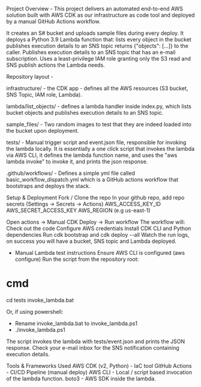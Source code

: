 Project Overview -
This project delivers an automated end-to-end AWS solution built with AWS CDK as our infrastructure as code tool and deployed by a manual GitHub Actions workflow.

It creates an S# bucket and uploads sample files during every deploy.
It deploys a Python 3.9 Lambda function that:
lists every object in the bucket
publishes execution details to an SNS topic
returns {"objects": [...]} to the caller.
Publishes execution details to an SNS topic that has an e-mail subscription.
Uses a least-privilege IAM role granting only the S3 read and SNS publish actions the Lambda needs.

Repository layout -

infrastructure/ - the CDK app - defines all the AWS resources (S3 bucket, SNS Topic, IAM role, Lambda).

lambda/list_objects/ - defines a lambda handler inside index.py, which lists bucket objects and publishes execution details to an SNS topic.

sample_files/ - Two random images to test that they are indeed loaded into the bucket upon deployment.

tests/ - Manual trigger script and event.json file, responsible for invoking the lambda locally.
It is essentially a one click script that invokes the lambda via AWS CLI, it defines the lambda function name, and uses the "aws lambda invoke" to invoke it, and prints the json response.

.github/workflows/ - Defines a simple yml file called basic_workflow_dispatch.yml which is a GitHub actions workflow that bootstraps and deploys the stack.

Setup & Deployment
Fork / Clone the repo
In your github repo, add repo secrets (Settings -> Secrets -> Actions)
AWS_ACCESS_KEY_ID
AWS_SECRET_ACCESS_KEY
AWS_REGION (e.g us-east-1)

Open actions -> Manual CDK Deploy -> Run workflow
The workflow will:
Check out the code
Configure AWS credentials
Install CDK CLI and Python dependencies
Run cdk bootstrap and cdk deploy --all
Watch the run logs, on success you will have a bucket, SNS topic and Lambda deployed.


* Manual Lambda test instructions
Ensure AWS CLI is configured (aws configure)
Run the script from the repository root:
# cmd
cd tests
invoke_lambda.bat

Or, if using powershell:
* Rename invoke_lambda.bat to invoke_lambda.ps1
* ./invoke_lambda.ps1

The script invokes the lambda with tests/event.json and prints the JSON response.
Check your e-mail inbox for the SNS notification containing execution details.

Tools & Frameworks Used
AWS CDK (v2, Python) - IaC tool
GitHub Actions - CI/CD Pipeline (manual deploy)
AWS CLI - Local / script based invocation of the lambda function.
boto3 - AWS SDK inside the lambda.